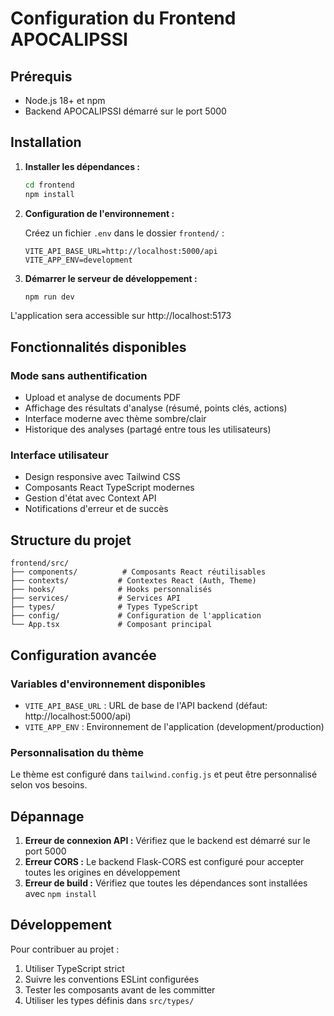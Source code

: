 # Configuration du Frontend APOCALIPSSI

## Prérequis

- Node.js 18+ et npm
- Backend APOCALIPSSI démarré sur le port 5000

## Installation

1. **Installer les dépendances :**
   ```bash
   cd frontend
   npm install
   ```

2. **Configuration de l'environnement :**
   
   Créez un fichier `.env` dans le dossier `frontend/` :
   ```
   VITE_API_BASE_URL=http://localhost:5000/api
   VITE_APP_ENV=development
   ```

3. **Démarrer le serveur de développement :**
   ```bash
   npm run dev
   ```

L'application sera accessible sur http://localhost:5173

## Fonctionnalités disponibles

### Mode sans authentification
- Upload et analyse de documents PDF
- Affichage des résultats d'analyse (résumé, points clés, actions)
- Interface moderne avec thème sombre/clair
- Historique des analyses (partagé entre tous les utilisateurs)

### Interface utilisateur
- Design responsive avec Tailwind CSS
- Composants React TypeScript modernes
- Gestion d'état avec Context API
- Notifications d'erreur et de succès

## Structure du projet

```
frontend/src/
├── components/          # Composants React réutilisables
├── contexts/           # Contextes React (Auth, Theme)
├── hooks/              # Hooks personnalisés
├── services/           # Services API
├── types/              # Types TypeScript
├── config/             # Configuration de l'application
└── App.tsx             # Composant principal
```

## Configuration avancée

### Variables d'environnement disponibles

- `VITE_API_BASE_URL` : URL de base de l'API backend (défaut: http://localhost:5000/api)
- `VITE_APP_ENV` : Environnement de l'application (development/production)

### Personnalisation du thème

Le thème est configuré dans `tailwind.config.js` et peut être personnalisé selon vos besoins.

## Dépannage

1. **Erreur de connexion API :** Vérifiez que le backend est démarré sur le port 5000
2. **Erreur CORS :** Le backend Flask-CORS est configuré pour accepter toutes les origines en développement
3. **Erreur de build :** Vérifiez que toutes les dépendances sont installées avec `npm install`

## Développement

Pour contribuer au projet :

1. Utiliser TypeScript strict
2. Suivre les conventions ESLint configurées
3. Tester les composants avant de les committer
4. Utiliser les types définis dans `src/types/` 